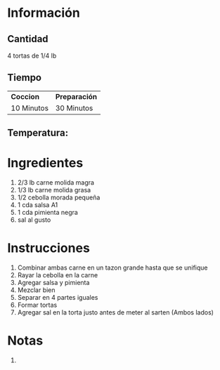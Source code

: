# Información

## Cantidad

4 tortas de 1/4 lb

## Tiempo

|             |                 |
| ----------- | --------------- |
| **Coccion** | **Preparación** |
| 10 Minutos  | 30 Minutos      |

## Temperatura:

# Ingredientes

1.  2/3 lb carne molida magra
2.  1/3 lb carne molida grasa
3.  1/2 cebolla morada pequeña
4.  1 cda salsa A1
5.  1 cda pimienta negra
6.  sal al gusto

# Instrucciones

1.  Combinar ambas carne en un tazon grande hasta que se unifique
2.  Rayar la cebolla en la carne
3.  Agregar salsa y pimienta
4.  Mezclar bien
5.  Separar en 4 partes iguales
6.  Formar tortas
7.  Agregar sal en la torta justo antes de meter al sarten (Ambos lados)

# Notas

1.

